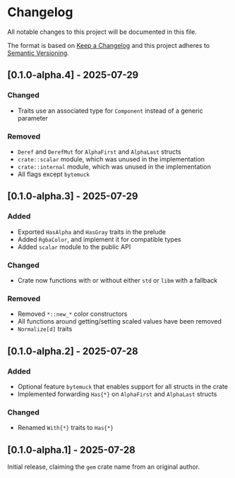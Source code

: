 # Changelog

All notable changes to this project will be documented in this file.

The format is based on [Keep a Changelog](http://keepachangelog.com/en/1.0.0/)
and this project adheres to [Semantic Versioning](https://semver.org/spec/v2.0.0.html).

## [0.1.0-alpha.4] - 2025-07-29

### Changed

- Traits use an associated type for `Component` instead of a generic parameter

### Removed

- `Deref` and `DerefMut` for `AlphaFirst` and `AlphaLast` structs
- `crate::scalar` module, which was unused in the implementation
- `crate::internal` module, which was unused in the implementation
- All flags except `bytemuck`

## [0.1.0-alpha.3] - 2025-07-29

### Added

- Exported `HasAlpha` and `HasGray` traits in the prelude
- Added `RgbaColor`, and implement it for compatible types
- Added `scalar` module to the public API

### Changed

- Crate now functions with or without either `std` or `libm` with a fallback

### Removed

- Removed `*::new_*` color constructors
- All functions around getting/setting scaled values have been removed
- `Normalize[d]` traits

## [0.1.0-alpha.2] - 2025-07-28

### Added

- Optional feature `bytemuck` that enables support for all structs in the crate
- Implemented forwarding `Has{*}` on `AlphaFirst` and `AlphaLast` structs

### Changed

- Renamed `With{*}` traits to `Has{*}`

## [0.1.0-alpha.1] - 2025-07-28

Initial release, claiming the `gem` crate name from an original author.
